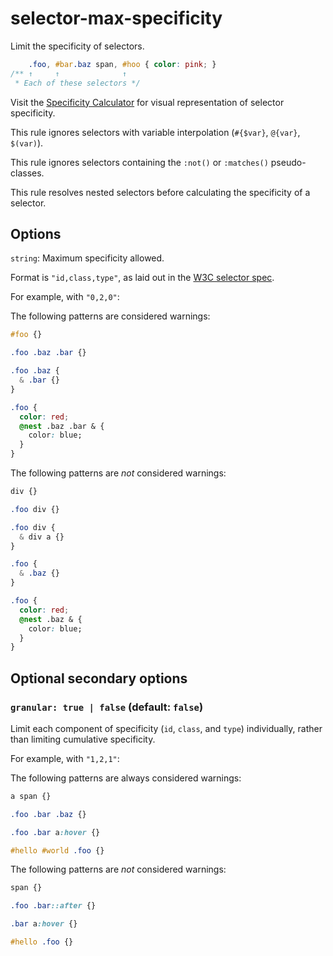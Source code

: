 # selector-max-specificity

Limit the specificity of selectors.

```css
    .foo, #bar.baz span, #hoo { color: pink; }
/** ↑     ↑              ↑
 * Each of these selectors */
```

Visit the [Specificity Calculator](https://specificity.keegan.st) for visual representation of selector specificity.

This rule ignores selectors with variable interpolation (`#{$var}`, `@{var}`, `$(var)`).

This rule ignores selectors containing the `:not()` or `:matches()` pseudo-classes.

This rule resolves nested selectors before calculating the specificity of a selector.

## Options

`string`: Maximum specificity allowed.

Format is `"id,class,type"`, as laid out in the [W3C selector spec](https://drafts.csswg.org/selectors/#specificity-rules).

For example, with `"0,2,0"`:

The following patterns are considered warnings:

```css
#foo {}
```

```css
.foo .baz .bar {}
```

```css
.foo .baz {
  & .bar {}
}
```

```css
.foo {
  color: red;
  @nest .baz .bar & {
    color: blue;
  }
}
```

The following patterns are *not* considered warnings:

```css
div {}
```

```css
.foo div {}
```

```css
.foo div {
  & div a {}
}
```

```css
.foo {
  & .baz {}
}
```

```css
.foo {
  color: red;
  @nest .baz & {
    color: blue;
  }
}
```

## Optional secondary options

### `granular: true | false` (default: `false`)

Limit each component of specificity (`id`, `class`, and `type`) individually, rather than limiting cumulative specificity.

For example, with `"1,2,1"`:

The following patterns are always considered warnings:

```css
a span {}
```

```css
.foo .bar .baz {}
```

```css
.foo .bar a:hover {}
```

```css
#hello #world .foo {}
```

The following patterns are *not* considered warnings:

```css
span {}
```

```css
.foo .bar::after {}
```

```css
.bar a:hover {}
```

```css
#hello .foo {}
```
